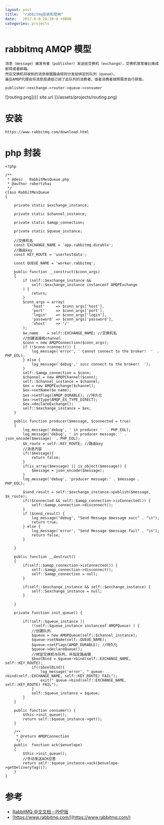 ```yaml
---
layout: post
title:  "rabbitmq安装和使用"
date:   2017-8-8 20:30:0 +0800
categories: projects
---
```


# rabbitmq AMQP 模型
    消息（message）被发布者（publisher）发送给交换机（exchange），交换机常常被比喻成邮局或者邮箱。
    然后交换机将收到的消息根据路由规则分发给绑定的队列（queue）。
    最后AMQP代理会将消息投递给订阅了此队列的消费者，或者消费者按照需求自行获取。
    
    publisher->exchange->router->queue->consumer
    
![routing.png]({{ site.url }}/assets/projects/routing.png)


# 安装
    https://www.rabbitmq.com/download.html
    
# php 封装

    <?php
    
    /**
     * @desc   RabbitMesQueue.php
     * @author robertzhai
     */
    class RabbitMesQueue
    {
    
        private static $exchange_instance;
    
        private static $channel_instance;
    
        private static $amqp_connection;
    
        private static $queue_instance;
    
        //交换机名
        const EXCHANGE_NAME = 'app.rabbitmq.durable';
        //路由key
        const KEY_ROUTE = 'usertestdata';
    
        const QUEUE_NAME = 'worker.rabbitmq';
    
        public function __construct($conn_args)
        {
            if (self::$exchange_instance &&
                self::$exchange_instance instanceof AMQPExchange
            ) {
                return;
            }
            $conn_args = array(
                'host'     => $conn_args['host'],
                'port'     => $conn_args['port'],
                'login'    => $conn_args['login'],
                'password' => $conn_args['password'],
                'vhost'    => '/'
            );
            $e_name    = self::EXCHANGE_NAME; //交换机名
            //创建连接和channel
            $conn = new AMQPConnection($conn_args);
            if (!$conn->connect()) {
                log_message('error', ' Cannot connect to the broker!  '  . PHP_EOL);
            } else {
                log_message('debug',' succ connect to the broker!  ');
            }
            self::$amqp_connection = $conn;
            $channel = new AMQPChannel($conn);
            self::$channel_instance = $channel;
            $ex = new AMQPExchange($channel);
            $ex->setName($e_name);
            $ex->setFlags(AMQP_DURABLE); //持久化
            $ex->setType(AMQP_EX_TYPE_DIRECT);
            $ex->declareExchange();
            self::$exchange_instance = $ex;
        }
    
        public function producer($message, $connected = true)
        {
            log_message('debug', ' in producer '  . PHP_EOL);
            log_message('debug', ' in producer message: ' . json_encode($message)  . PHP_EOL);
            $k_route = self::KEY_ROUTE; //路由key
            //消息内容
            if(!$message){
                return false;
            }
            if(is_array($message) || is_object($message)) {
                $message = json_encode($message);
            }
            log_message('debug', 'producer message:' . $message . PHP_EOL);
    
            $send_result = self::$exchange_instance->publish($message, $k_route);
            if(!$connected && self::$amqp_connection->isConnected()) {
                self::$amqp_connection->disconnect();
            }
            if ($send_result) {
                log_message('debug', "Send Message $message succ" . "\n");
                return true;
            } else {
                log_message('error', "Send Message $message fail" . "\n");
                return false;
            }
    
        }
    
        public function __destruct()
        {
            if(self::$amqp_connection->isConnected()) {
                self::$amqp_connection->disconnect();
                self::$amqp_connection = null;
            }
    
            if(self::$exchange_instance && self::$exchange_instance) {
                self::$exchange_instance = null;
            }
    
        }
    
        private function init_queue() {
    
            if(!self::$queue_instance ||
                !(self::$queue_instance instanceof AMQPQueue) ) {
                //创建队列
                $queue = new AMQPQueue(self::$channel_instance);
                $queue->setName(self::QUEUE_NAME);
                $queue->setFlags(AMQP_DURABLE); //持久化
                $queue->declareQueue();
                //绑定交换机与队列，并指定路由键
                $boolBind = $queue->bind(self::EXCHANGE_NAME, self::KEY_ROUTE);
                if(!$boolBind){
                    log_message('error', " queue->bind(self::EXCHANGE_NAME, self::KEY_ROUTE) FAIL");
                    exit(" queue->bind(self::EXCHANGE_NAME, self::KEY_ROUTE) FAIL");
                }
                self::$queue_instance = $queue;
            }
        }
        
        public function consumer() {
            $this->init_queue();
            return self::$queue_instance->get();
        }
    
        /**
         * @return AMQPConnection
         */
        public  function ack($envelope)
        {
            $this->init_queue();
            //手动发送ACK应答
            return self::$queue_instance->ack($envelope->getDeliveryTag());
        }
    }
 
 
    


# 参考

* [RabbitMQ 中文文档－PHP版](https://rabbitmq.shujuwajue.com/) 
* [https://www.rabbitmq.com/](https://www.rabbitmq.com/) 